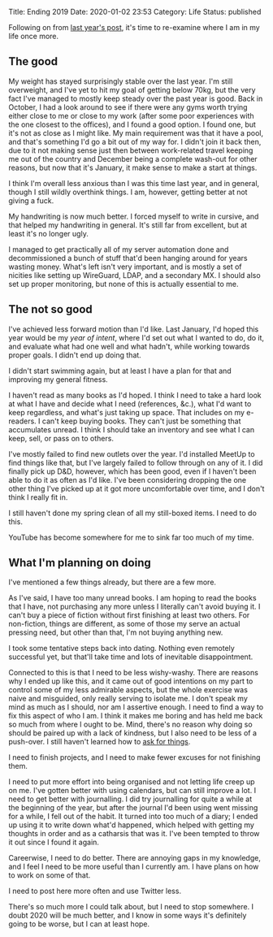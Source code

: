 Title: Ending 2019
Date: 2020-01-02 23:53
Category: Life
Status: published

Following on from [last year's post]({filename}ending-2018.md), it's time to re-examine where I am in my life once more.

## The good

My weight has stayed surprisingly stable over the last year. I'm still overweight, and I've yet to hit my goal of getting below 70kg, but the very fact I've managed to mostly keep steady over the past year is good. Back in October, I had a look around to see if there were any gyms worth trying either close to me or close to my work (after some poor experiences with the one closest to the offices), and I found a good option. I found one, but it's not as close as I might like. My main requirement was that it have a pool, and that's something I'd go a bit out of my way for. I didn't join it back then, due to it not making sense just then between work-related travel keeping me out of the country and December being a complete wash-out for other reasons, but now that it's January, it make sense to make a start at things.

I think I'm overall less anxious than I was this time last year, and in general, though I still wildly overthink things. I am, however, getting better at not giving a fuck.

My handwriting is now much better. I forced myself to write in cursive, and that helped my handwriting in general. It's still far from excellent, but at least it's no longer ugly.

I managed to get practically all of my server automation done and decommissioned a bunch of stuff that'd been hanging around for years wasting money. What's left isn't very important, and is mostly a set of nicities like setting up WireGuard, LDAP, and a secondary MX. I should also set up proper monitoring, but none of this is actually essential to me.

## The not so good

I've achieved less forward motion than I'd like. Last January, I'd hoped this year would be my _year of intent_, where I'd set out what I wanted to do, do it, and evaluate what had one well and what hadn't, while working towards proper goals. I didn't end up doing that.

I didn't start swimming again, but at least I have a plan for that and improving my general fitness.

I haven't read as many books as I'd hoped. I think I need to take a hard look at what I have and decide what I need (references, &c.), what I'd want to keep regardless, and what's just taking up space. That includes on my e-readers. I can't keep buying books. They can't just be something that accumulates unread. I think I should take an inventory and see what I can keep, sell, or pass on to others.

I've mostly failed to find new outlets over the year. I'd installed MeetUp to find things like that, but I've largely failed to follow through on any of it. I did finally pick up D&D, however, which has been good, even if I haven't been able to do it as often as I'd like. I've been considering dropping the one other thing I've picked up at it got more uncomfortable over time, and I don't think I really fit in.

I still haven't done my spring clean of all my still-boxed items. I need to do this.

YouTube has become somewhere for me to sink far too much of my time.

## What I'm planning on doing

I've mentioned a few things already, but there are a few more.

As I've said, I have too many unread books. I am hoping to read the books that I have, not purchasing any more unless I literally can't avoid buying it. I can't buy a piece of fiction without first finishing at least two others. For non-fiction, things are different, as some of those my serve an actual pressing need, but other than that, I'm not buying anything new.

I took some tentative steps back into dating. Nothing even remotely successful yet, but that'll take time and lots of inevitable disappointment.

Connected to this is that I need to be less wishy-washy. There are reasons why I ended up like this, and it came out of good intentions on my part to control some of my less admirable aspects, but the whole exercise was naive and misguided, only really serving to isolate me. I don't speak my mind as much as I should, nor am I assertive enough. I need to find a way to fix this aspect of who I am. I think it makes me boring and has held me back so much from where I ought to be. Mind, there's no reason why doing so should be paired up with a lack of kindness, but I also need to be less of a push-over. I still haven't learned how to [ask for things]({filename}on-asking-for-things.md).

I need to finish projects, and I need to make fewer excuses for not finishing them.

I need to put more effort into being organised and not letting life creep up on me. I've gotten better with using calendars, but can still improve a lot. I need to get better with journalling. I did try journalling for quite a while at the beginning of the year, but after the journal I'd been using went missing for a while, I fell out of the habit. It turned into too much of a diary; I ended up using it to write down what'd happened, which helped with getting my thoughts in order and as a catharsis that was it. I've been tempted to throw it out since I found it again.

Careerwise, I need to do better. There are annoying gaps in my knowledge, and I feel I need to be more useful than I currently am. I have plans on how to work on some of that.

I need to post here more often and use Twitter less.

There's so much more I could talk about, but I need to stop somewhere. I doubt 2020 will be much better, and I know in some ways it's definitely going to be worse, but I can at least hope.
